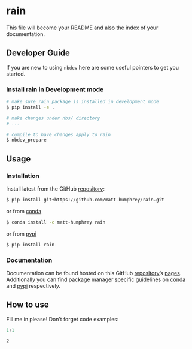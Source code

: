 # rain


<!-- WARNING: THIS FILE WAS AUTOGENERATED! DO NOT EDIT! -->

This file will become your README and also the index of your
documentation.

## Developer Guide

If you are new to using `nbdev` here are some useful pointers to get you
started.

### Install rain in Development mode

``` sh
# make sure rain package is installed in development mode
$ pip install -e .

# make changes under nbs/ directory
# ...

# compile to have changes apply to rain
$ nbdev_prepare
```

## Usage

### Installation

Install latest from the GitHub
[repository](https://github.com/matt-humphrey/rain):

``` sh
$ pip install git+https://github.com/matt-humphrey/rain.git
```

or from [conda](https://anaconda.org/matt-humphrey/rain)

``` sh
$ conda install -c matt-humphrey rain
```

or from [pypi](https://pypi.org/project/rain/)

``` sh
$ pip install rain
```

### Documentation

Documentation can be found hosted on this GitHub
[repository](https://github.com/matt-humphrey/rain)’s
[pages](https://matt-humphrey.github.io/rain/). Additionally you can
find package manager specific guidelines on
[conda](https://anaconda.org/matt-humphrey/rain) and
[pypi](https://pypi.org/project/rain/) respectively.

## How to use

Fill me in please! Don’t forget code examples:

``` python
1+1
```

    2
